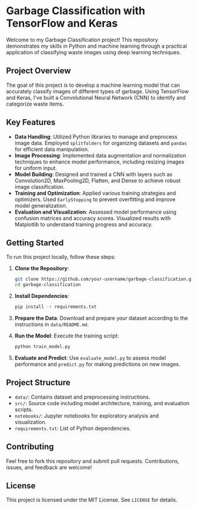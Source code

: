 # Garbage Classification with TensorFlow and Keras

Welcome to my Garbage Classification project! This repository demonstrates my skills in Python and machine learning through a practical application of classifying waste images using deep learning techniques.

## Project Overview

The goal of this project is to develop a machine learning model that can accurately classify images of different types of garbage. Using TensorFlow and Keras, I've built a Convolutional Neural Network (CNN) to identify and categorize waste items.

## Key Features

- **Data Handling**: Utilized Python libraries to manage and preprocess image data. Employed `splitfolders` for organizing datasets and `pandas` for efficient data manipulation.
- **Image Processing**: Implemented data augmentation and normalization techniques to enhance model performance, including resizing images for uniform input.
- **Model Building**: Designed and trained a CNN with layers such as Convolution2D, MaxPooling2D, Flatten, and Dense to achieve robust image classification.
- **Training and Optimization**: Applied various training strategies and optimizers. Used `EarlyStopping` to prevent overfitting and improve model generalization.
- **Evaluation and Visualization**: Assessed model performance using confusion matrices and accuracy scores. Visualized results with Matplotlib to understand training progress and accuracy.

## Getting Started

To run this project locally, follow these steps:

1. **Clone the Repository**:
   ```bash
   git clone https://github.com/your-username/garbage-classification.git
   cd garbage-classification
   ```

2. **Install Dependencies**:
   ```bash
   pip install -r requirements.txt
   ```

3. **Prepare the Data**:
   Download and prepare your dataset according to the instructions in `data/README.md`.

4. **Run the Model**:
   Execute the training script:
   ```bash
   python train_model.py
   ```

5. **Evaluate and Predict**:
   Use `evaluate_model.py` to assess model performance and `predict.py` for making predictions on new images.

## Project Structure

- `data/`: Contains dataset and preprocessing instructions.
- `src/`: Source code including model architecture, training, and evaluation scripts.
- `notebooks/`: Jupyter notebooks for exploratory analysis and visualization.
- `requirements.txt`: List of Python dependencies.

## Contributing

Feel free to fork this repository and submit pull requests. Contributions, issues, and feedback are welcome!

## License

This project is licensed under the MIT License. See `LICENSE` for details.
